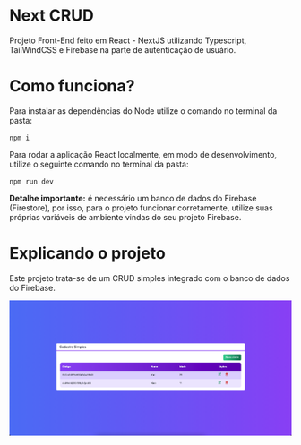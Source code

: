 # Next CRUD

Projeto Front-End feito em React - NextJS utilizando Typescript, TailWindCSS e Firebase na parte de autenticação de usuário.

# Como funciona?

Para instalar as dependências do Node utilize o comando no terminal da pasta:
```
npm i
```

Para rodar a aplicação React localmente, em modo de desenvolvimento, utilize o seguinte comando no terminal da pasta:
```
npm run dev
```

**Detalhe importante:** é necessário um banco de dados do Firebase (Firestore), por isso, para o projeto funcionar corretamente, utilize suas próprias variáveis de ambiente vindas do seu projeto Firebase.

# Explicando o projeto

Este projeto trata-se de um CRUD simples integrado com o banco de dados do Firebase.


![Imagem-aplicacao1](./public/images/img-app1.png)

